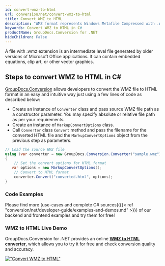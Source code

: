 ```yaml
---
id: convert-wmz-to-html
url: conversion/net/convert-wmz-to-html
title: Convert WMZ to HTML
description: "WMZ format represents Windows Metafile Compressed with .wmz extension. Learn how to convert WMZ to HTML file programmatically in C# language using GroupDocs.Conversion for .NET library."
keywords: Convert WMZ to HTML in C#
productName: GroupDocs.Conversion for .NET
hideChildren: False
---
```


A file with .wmz extension is an intermediate level file generated by older versions of Microsoft Office applications. It can contain embedded equations, clip art, or other vector graphics.

## Steps to convert WMZ to HTML in C#

[GroupDocs.Conversion](https://products.groupdocs.com/conversion/net) allows developers to convert the WMZ file to HTML format in an easy and intuitive way just using a few lines of code as described below:

* Create an instance of `Converter` class and pass source WMZ file path as a constructor parameter. You may specify absolute or relative file path as per your requirements. 
* Create an instance of `MarkupConvertOptions` class.
* Call `Converter` class `Convert` method and pass the filename for the converted HTML file and the `MarkupConvertOptions` object from the previous step as parameters.

```csharp
// Load the source WMZ file
using (var converter = new GroupDocs.Conversion.Converter("sample.wmz"))
{
    // Set the convert options for HTML format
   var options = new MarkupConvertOptions();
    // Convert to HTML format
    converter.Convert("converted.html", options);
}
```

### Code Examples

Please find more [use-cases and complete C# sources]({{< ref "conversion/net/developer-guide/examples-and-demos.md" >}}) of our backend and frontend examples and try them for free!

### WMZ to HTML Live Demo

GroupDocs.Conversion for .NET provides an online [**WMZ to HTML converter**](https://products.groupdocs.app/conversion/wmz-to-html), which allows you to try it for free and check conversion quality and accuracy.

[!["Convert WMZ to HTML"](conversion/net/images/convert-to-html/convert-wmz-to-html.png)](https://products.groupdocs.app/conversion/wmz-to-html)